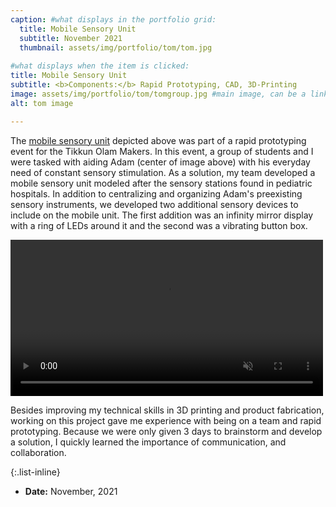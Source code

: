 ```yaml
---
caption: #what displays in the portfolio grid:
  title: Mobile Sensory Unit
  subtitle: November 2021
  thumbnail: assets/img/portfolio/tom/tom.jpg
  
#what displays when the item is clicked:
title: Mobile Sensory Unit
subtitle: <b>Components:</b> Rapid Prototyping, CAD, 3D-Printing
image: assets/img/portfolio/tom/tomgroup.jpg #main image, can be a link or a file in assets/img/portfolio
alt: tom image

---
```

The [mobile sensory unit](https://tomglobal.org/project?id=615c78c60a3b463bd05551a6) depicted above was part of a rapid prototyping event for the Tikkun Olam Makers. In this event, a group of students and I were tasked with aiding Adam (center of image above) with his everyday need of constant sensory stimulation. As a solution, my team developed a mobile sensory unit modeled after the sensory stations found in pediatric hospitals. In addition to centralizing and organizing Adam's preexisting sensory instruments, we developed two additional sensory devices to include on the mobile unit. The first addition was an infinity mirror display with a ring of LEDs around it and the second was a vibrating button box.

<video width="500" controls muted> <source src="assets/img/portfolio/tom/tomvideo.mp4" type="video/mp4"> </video>

Besides improving my technical skills in 3D printing and product fabrication, working on this project gave me experience with being on a team and rapid prototyping. Because we were only given 3 days to brainstorm and develop a solution, I quickly learned the importance of communication, and collaboration.  


{:.list-inline} 
- **Date:** November, 2021
